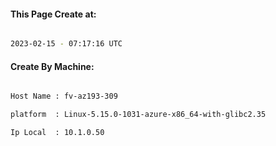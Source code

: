 
   
#### This Page Create at:

```bash

2023-02-15 - 07:17:16 UTC

```

#### Create By Machine:

```bash

Host Name : fv-az193-309

platform  : Linux-5.15.0-1031-azure-x86_64-with-glibc2.35

Ip Local  : 10.1.0.50

```

